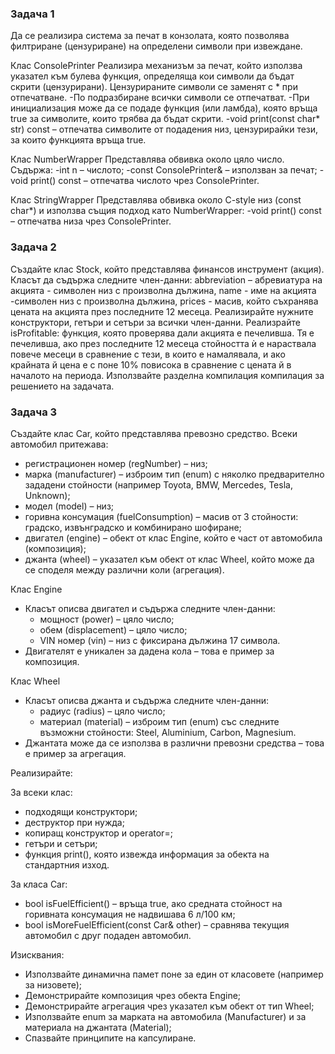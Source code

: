 ### Задача 1
Да се реализира система за печат в конзолата, която позволява филтриране (цензуриране) на определени символи при извеждане.

Клас ConsolePrinter
Реализира механизъм за печат, който използва указател към булева функция, определяща кои символи да бъдат скрити (цензурирани). Цензурираните символи се заменят с * при отпечатване.
-По подразбиране всички символи се отпечатват.
-При инициализация може да се подаде функция (или ламбда), която връща true за символите, които трябва да бъдат скрити.
-void print(const char* str) const – отпечатва символите от подадения низ, цензурирайки тези, за които функцията връща true.

Клас NumberWrapper
Представлява обвивка около цяло число. Съдържа:
-int n – числото;
-const ConsolePrinter& – използван за печат;
-void print() const – отпечатва числото чрез ConsolePrinter.

Клас StringWrapper
Представлява обвивка около C-style низ (const char*) и използва същия подход като NumberWrapper:
-void print() const – отпечатва низа чрез ConsolePrinter.

### Задача 2
Създайте клас Stock, който представлява финансов инструмент (акция). Класът да
съдържа следните член-данни: abbreviation – абревиатура на акцията - символен низ с произволна дължина, name - име на акцията -символен низ с произволна дължина, prices - масив, който съхранява цената на акцията през последните 12
месеца. Реализирайте нужните конструктори, гетъри и сетъри за всички член-данни. Реализрайте
isProfitable: функция, която проверява дали акцията е печеливша. Тя е печеливша,
ако през последните 12 месеца стойността ѝ е нараствала повече месеци в
сравнение с тези, в които е намалявала, и ако крайната й цена е с поне 10% повисока в сравнение с цената й в началото на периода. Използвайте разделна
компилация компилация за решението на задачата. 

### Задача 3
Създайте клас Car, който представлява превозно средство. Всеки автомобил притежава:
- регистрационен номер (regNumber) – низ;
- марка (manufacturer) – изброим тип (enum) с няколко предварително зададени стойности (например Toyota, BMW, Mercedes, Tesla, Unknown);
- модел (model) – низ;
- горивна консумация (fuelConsumption) – масив от 3 стойности: градско, извънградско и комбинирано шофиране;
- двигател (engine) – обект от клас Engine, който е част от автомобила (композиция);
- джанта (wheel) – указател към обект от клас Wheel, който може да се споделя между различни коли (агрегация).

Клас Engine
- Класът описва двигател и съдържа следните член-данни:
  - мощност (power) – цяло число;
  - обем (displacement) – цяло число;
  - VIN номер (vin) – низ с фиксирана дължина 17 символа.
- Двигателят е уникален за дадена кола – това е пример за композиция.

Клас Wheel
- Класът описва джанта и съдържа следните член-данни:
  - радиус (radius) – цяло число;
  - материал (material) – изброим тип (enum) със следните възможни стойности: Steel, Aluminium, Carbon, Magnesium.
- Джантата може да се използва в различни превозни средства – това е пример за агрегация.

Реализирайте:

За всеки клас:
- подходящи конструктори;
- деструктор при нужда;
- копиращ конструктор и operator=;
- гетъри и сетъри;
- функция print(), която извежда информация за обекта на стандартния изход.

За класа Car:
- bool isFuelEfficient() – връща true, ако средната стойност на горивната консумация не надвишава 6 л/100 км;
- bool isMoreFuelEfficient(const Car& other) – сравнява текущия автомобил с друг подаден автомобил.

Изисквания:
- Използвайте динамична памет поне за един от класовете (например за низовете);
- Демонстрирайте композиция чрез обекта Engine;
- Демонстрирайте агрегация чрез указател към обект от тип Wheel;
- Използвайте enum за марката на автомобила (Manufacturer) и за материала на джантата (Material);
- Спазвайте принципите на капсулиране.